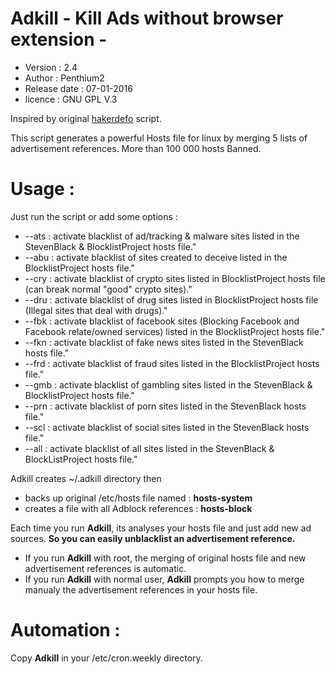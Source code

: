 # Adkill - Kill Ads without browser extension -
- Version : 2.4
- Author : Penthium2
- Release date : 07-01-2016
- licence : GNU GPL V.3

Inspired by original [hakerdefo] script.

This script generates a powerful Hosts file for linux by merging 5 lists of advertisement references.
More than 100 000 hosts Banned.
# Usage :
Just run the script or add some options :

- --ats : activate blacklist of ad/tracking & malware sites listed in the StevenBlack & BlocklistProject hosts file."
- --abu : activate blacklist of sites created to deceive listed in the BlocklistProject hosts file."
- --cry : activate blacklist of crypto sites listed in BlocklistProject hosts file (can break normal "good" crypto sites)."
- --dru : activate blacklist of drug sites listed in BlocklistProject hosts file (Illegal sites that deal with drugs)."
- --fbk : activate blacklist of facebook sites (Blocking Facebook and Facebook relate/owned services) listed in the BlocklistProject hosts file."
- --fkn : activate blacklist of fake news sites listed in the StevenBlack hosts file."
- --frd : activate blacklist of fraud sites listed in the BlocklistProject hosts file."
- --gmb : activate blacklist of gambling sites listed in the StevenBlack & BlocklistProject hosts file."
- --prn : activate blacklist of porn sites listed in the StevenBlack hosts file."
- --scl : activate blacklist of social sites listed in the StevenBlack hosts file."
- --all : activate blacklist of all sites listed in the StevenBlack & BlockListProject hosts file."

Adkill creates ~/.adkill directory then
- backs up original /etc/hosts file named : **hosts-system**
- creates a file with all Adblock references : **hosts-block**

Each time you run **Adkill**, its analyses your hosts file and just add new ad sources. 
**So you can easily unblacklist an advertisement reference.**

- If you run **Adkill** with root, the merging of original hosts file and new advertisement references is automatic.
- If you run **Adkill** with normal user, **Adkill** prompts you how to merge manualy the advertisement references in your hosts file.

# Automation :
Copy **Adkill** in your /etc/cron.weekly directory.


[hakerdefo]: <http://vsido.org/index.php?topic=757.0>
